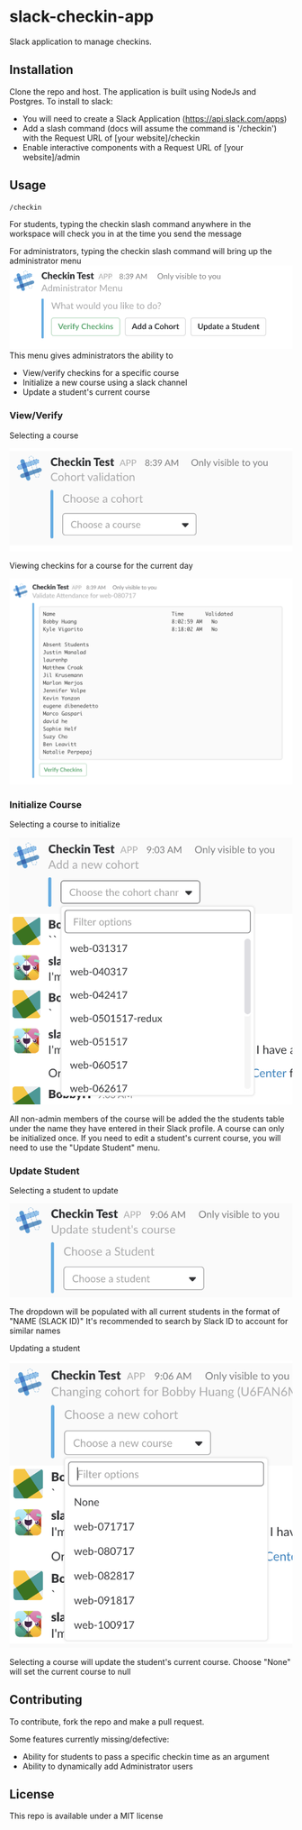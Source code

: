 # slack-checkin-app

Slack application to manage checkins.

## Installation

Clone the repo and host.  The application is built using NodeJs and Postgres.
To install to slack:
* You will need to create a Slack Application (https://api.slack.com/apps)
* Add a slash command (docs will assume the command is '/checkin') with the Request URL of [your website]/checkin
* Enable interactive components with a Request URL of [your website]/admin

## Usage

```
/checkin
```

For students, typing the checkin slash command anywhere in the workspace will check you in at the time you send the message

For administrators, typing the checkin slash command will bring up the administrator menu
![Admin Menu](/docs/images/admin_menu.png)
This menu gives administrators the ability to 
* View/verify checkins for a specific course
* Initialize a new course using a slack channel
* Update a student's current course

### View/Verify
Selecting a course

![Admin View](/docs/images/admin_cohort_selection.png)

Viewing checkins for a course for the current day

![Admin Checkins](/docs/images/admin_viewing_checkins.png)

### Initialize Course
Selecting a course to initialize

![Admin View](/docs/images/admin_add_course.png)

All non-admin members of the course will be added the the students table under the name they have entered in their Slack profile. A course can only be initialized once.  If you need to edit a student's current course, you will need to use the "Update Student" menu.

### Update Student
Selecting a student to update

![Admin View](/docs/images/admin_select_student.png)

The dropdown will be populated with all current students in the format of "NAME (SLACK ID)"
It's recommended to search by Slack ID to account for similar names

Updating a student

![Admin View](/docs/images/admin_update_student.png)

Selecting a course will update the student's current course.  Choose "None" will set the current course to null

## Contributing

To contribute, fork the repo and make a pull request.

Some features currently missing/defective:

* Ability for students to pass a specific checkin time as an argument
* Ability to dynamically add Administrator users

## License

This repo is available under a MIT license
